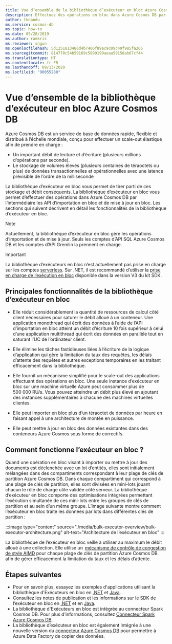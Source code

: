 ```yaml
---
title: Vue d’ensemble de la bibliothèque d’exécuteur en bloc Azure Cosmos DB
description: Effectuez des opérations en bloc dans Azure Cosmos DB par l’intermédiaire des API d’importation en bloc et de mise à jour en bloc proposées par la bibliothèque d’exécuteur en bloc.
author: tknandu
ms.service: cosmos-db
ms.topic: how-to
ms.date: 05/28/2019
ms.author: ramkris
ms.reviewer: sngun
ms.openlocfilehash: 5d1251813486d4b7406f89ac9c09c49f985fa205
ms.sourcegitcommit: 814778c54b59169c5899199aeaa59158ab67cf44
ms.translationtype: HT
ms.contentlocale: fr-FR
ms.lasthandoff: 09/13/2020
ms.locfileid: "90055280"
---
```

# <a name="azure-cosmos-db-bulk-executor-library-overview"></a>Vue d’ensemble de la bibliothèque d’exécuteur en bloc Azure Cosmos DB
 
Azure Cosmos DB est un service de base de données rapide, flexible et distribué à l’échelle mondiale, conçu pour effectuer un scale-out élastique afin de prendre en charge : 

* Un important débit de lecture et d’écriture (plusieurs millions d’opérations par seconde).  
* Le stockage de volumes élevés (plusieurs centaines de téraoctets ou plus) de données transactionnelles et opérationnelles avec une latence prévisible de l’ordre de la milliseconde  

La bibliothèque d’exécuteur en bloc vous permet de tirer parti de ces stockage et débit conséquents. La bibliothèque d’exécuteur en bloc vous permet d’effectuer des opérations dans Azure Cosmos DB par l’intermédiaire les API d’importation en bloc et de mise à jour en bloc. Les sections qui suivent décrivent en détail les fonctionnalités de la bibliothèque d’exécuteur en bloc. 

> [!NOTE] 
> Actuellement, la bibliothèque d’exécuteur en bloc gère les opérations d’importation et de mise à jour. Seuls les comptes d’API SQL Azure Cosmos DB et les comptes d’API Gremlin la prennent en charge.

> [!IMPORTANT]
> La bibliothèque d’exécuteurs en bloc n’est actuellement pas prise en charge sur les comptes [serverless](serverless.md). Sur .NET, il est recommandé d’utiliser la [prise en charge de l’exécution en bloc](https://devblogs.microsoft.com/cosmosdb/introducing-bulk-support-in-the-net-sdk/) disponible dans la version V3 du kit SDK.
 
## <a name="key-features-of-the-bulk-executor-library"></a>Principales fonctionnalités de la bibliothèque d’exécuteur en bloc  
 
* Elle réduit considérablement la quantité de ressources de calcul côté client nécessaires pour saturer le débit alloué à un conteneur. Une application monothread qui écrit des données à l’aide de l’API d’importation en bloc atteint un débit d’écriture 10 fois supérieur à celui d’une application multithread qui écrit des données en parallèle tout en saturant l’UC de l’ordinateur client.  

* Elle élimine les tâches fastidieuses liées à l’écriture de la logique d’application qui gère la limitation du taux des requêtes, les délais d’attente des requêtes et autres exceptions temporaires en les traitant efficacement dans la bibliothèque.  

* Elle fournit un mécanisme simplifié pour le scale-out des applications effectuant des opérations en bloc. Une seule instance d’exécuteur en bloc sur une machine virtuelle Azure peut consommer plus de 500 000 RU/s. Vous pouvez atteindre un débit plus élevé en ajoutant des instances supplémentaires à chacune des machines virtuelles clientes.  
 
* Elle peut importer en bloc plus d’un téraoctet de données par heure en faisant appel à une architecture de montée en puissance.  

* Elle peut mettre à jour en bloc des données existantes dans des conteneurs Azure Cosmos sous forme de correctifs. 
 
## <a name="how-does-the-bulk-executor-operate"></a>Comment fonctionne l’exécuteur en bloc ? 

Quand une opération en bloc visant à importer ou mettre à jour des documents est déclenchée avec un lot d’entités, elles sont initialement mélangées dans des compartiments correspondant à leur plage de clés de partition Azure Cosmos DB. Dans chaque compartiment qui correspond à une plage de clés de partition, elles sont divisées en mini-lots jouant chacun le rôle de charge utile validée côté serveur. La bibliothèque d’exécuteur en bloc comporte des optimisations intégrées permettant l’exécution simultanée de ces mini-lots entre les groupes de clés de partition et au sein d’un même groupe. L’image suivante montre comment l’exécuteur en bloc traite les données par lots dans différentes clés de partition :  

:::image type="content" source="./media/bulk-executor-overview/bulk-executor-architecture.png" alt-text="Architecture de l’exécuteur en bloc" :::

La bibliothèque de l’exécuteur en bloc veille à utiliser au maximum le débit alloué à une collection. Elle utilise un  [mécanisme de contrôle de congestion de style AIMD](https://tools.ietf.org/html/rfc5681) pour chaque plage de clés de partition Azure Cosmos DB afin de gérer efficacement la limitation du taux et les délais d’attente. 

## <a name="next-steps"></a>Étapes suivantes 
  
* Pour en savoir plus, essayez les exemples d'applications utilisant la bibliothèque d'Exécuteurs en bloc en [.NET](bulk-executor-dot-net.md) et [Java](bulk-executor-java.md).  
* Consultez les notes de publication et les informations sur le SDK de l’exécuteur en bloc en [.NET](sql-api-sdk-bulk-executor-dot-net.md) et en [Java](sql-api-sdk-bulk-executor-java.md).
* La bibliothèque d'Exécuteurs en bloc est intégrée au connecteur Spark Cosmos DB. Pour plus d'informations, consultez [Connecteur Spark Azure Cosmos DB](spark-connector.md).  
* La bibliothèque d’exécuteur en bloc est également intégrée à une nouvelle version du [connecteur Azure Cosmos DB](../data-factory/connector-azure-cosmos-db.md) pour permettre à Azure Data Factory de copier des données.
